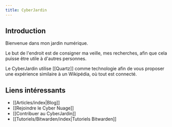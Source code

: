 ```yaml
---
title: CyberJardin
---
```


## Introduction

Bienvenue dans mon jardin numérique.

Le but de l'endroit est de consigner ma veille, mes recherches, afin que cela puisse être utile à d'autres personnes.

Le CyberJardin utilise [[Quartz]] comme technologie afin de vous proposer une expérience similaire à un Wikipédia, où tout est connecté.

## Liens intéressants
- [[Articles/index|Blog]]
- [[Rejoindre le Cyber Nuage]]
- [[Contribuer au CyberJardin]]
- [[Tutoriels/Bitwarden/index|Tutoriels Bitwarden]]

